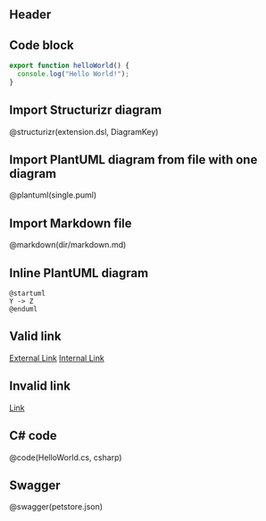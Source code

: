 ## Header

## Code block

```typescript
export function helloWorld() {
  console.log("Hello World!");
}
```

## Import Structurizr diagram

@structurizr(extension.dsl, DiagramKey)

## Import PlantUML diagram from file with one diagram

@plantuml(single.puml)

## Import Markdown file

@markdown(dir/markdown.md)

## Inline PlantUML diagram

```plantuml
@startuml
Y -> Z
@enduml
```

## Valid link

[External Link](https://google.com)
[Internal Link](./dir/markdown.md)

## Invalid link

[Link](invalid-link.md)

## C# code

@code(HelloWorld.cs, csharp)

## Swagger

@swagger(petstore.json)
